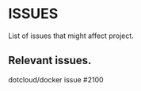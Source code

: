 # ISSUES

List of issues that might affect project.

## Relevant issues.

dotcloud/docker issue #2100
